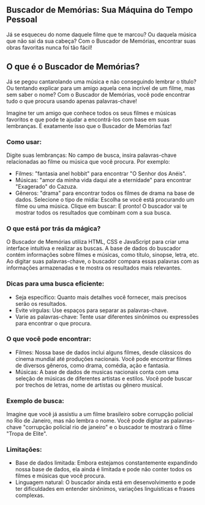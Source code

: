 ## Buscador de Memórias: Sua Máquina do Tempo Pessoal

Já se esqueceu do nome daquele filme que te marcou? Ou daquela música que não sai da sua cabeça? Com o Buscador de Memórias, encontrar suas obras favoritas nunca foi tão       fácil!
    
## O que é o Buscador de Memórias?

Já se pegou cantarolando uma música e não conseguindo lembrar o título? Ou tentando explicar para um amigo aquela cena incrível de um filme, mas sem saber o nome? Com o        Buscador de Memórias, você pode encontrar tudo o que procura usando apenas palavras-chave!

Imagine ter um amigo que conhece todos os seus filmes e músicas favoritos e que pode te ajudar a encontrá-los com base em suas lembranças. É exatamente isso que o Buscador     de Memórias faz!

### Como usar:
Digite suas lembranças: No campo de busca, insira palavras-chave relacionadas ao filme ou música que você procura. Por exemplo:
- Filmes: "fantasia anel hobbit" para encontrar "O Senhor dos Anéis".
- Músicas: "amor da minha vida daqui ate a eternidade" para encontrar "Exagerado" do Cazuza.
- Gêneros: "drama" para encontrar todos os filmes de drama na base de dados.
    Selecione o tipo de mídia: Escolha se você está procurando um filme ou uma música.
    Clique em buscar: E pronto! O buscador vai te mostrar todos os resultados que combinam com a sua busca.

### O que está por trás da mágica?

O Buscador de Memórias utiliza HTML, CSS e JavaScript para criar uma interface intuitiva e realizar as buscas. A base de dados do buscador contém informações sobre filmes e músicas, como título, sinopse, letra, etc. Ao digitar suas palavras-chave, o buscador compara essas palavras com as informações armazenadas e te mostra os resultados mais relevantes.

### Dicas para uma busca eficiente:

   - Seja específico: Quanto mais detalhes você fornecer, mais precisos serão os resultados.
   - Evite vírgulas: Use espaços para separar as palavras-chave.
   - Varie as palavras-chave: Tente usar diferentes sinônimos ou expressões para encontrar o que procura.

### O que você pode encontrar:

   - Filmes: Nossa base de dados inclui alguns filmes, desde clássicos do cinema mundial até produções nacionais. Você pode encontrar filmes de diversos gêneros, como drama, comédia, ação e fantasia.
   - Músicas: A base de dados de musicas nacionais conta com uma seleção de músicas de diferentes artistas e estilos. Você pode buscar por trechos de letras, nome de artistas ou gênero musical.

### Exemplo de busca:

Imagine que você já assistiu a um filme brasileiro sobre corrupção policial no Rio de Janeiro, mas não lembra o nome. Você pode digitar as palavras-chave "corrupção policial rio de janeiro" e o buscador te mostrará o filme "Tropa de Elite".

### Limitações:

   - Base de dados limitada: Embora estejamos constantemente expandindo nossa base de dados, ela ainda é limitada e pode não conter todos os filmes e músicas que você procura.
   - Linguagem natural: O buscador ainda está em desenvolvimento e pode ter dificuldades em entender sinônimos, variações linguísticas e frases complexas.
